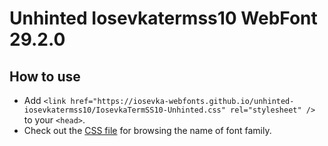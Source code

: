 # Unhinted Iosevkatermss10 WebFont 29.2.0

## How to use

- Add `<link href="https://iosevka-webfonts.github.io/unhinted-iosevkatermss10/IosevkaTermSS10-Unhinted.css" rel="stylesheet" />` to your `<head>`.
- Check out the [CSS file](./IosevkaTermSS10-Unhinted.css) for browsing the name of font family.
